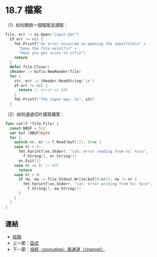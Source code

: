 # 18.7 檔案

（1）如何開啟一個檔案並讀取：
 
```go    
file, err := os.Open("input.dat")
  if err != nil {
    fmt.Printf("An error occurred on opening the inputfile\n" +
      "Does the file exist?\n" +
      "Have you got acces to it?\n")
    return
  }
  defer file.Close()
  iReader := bufio.NewReader(file)
  for {
    str, err := iReader.ReadString('\n')
    if err != nil {
      return // error or EOF
    }
    fmt.Printf("The input was: %s", str)
  }
```

（2）如何通過切片讀寫檔案：
    
```go
func cat(f *file.File) {
  const NBUF = 512
  var buf [NBUF]byte
  for {
    switch nr, er := f.Read(buf[:]); true {
    case nr < 0:
      fmt.Fprintf(os.Stderr, "cat: error reading from %s: %s\n",
        f.String(), er.String())
      os.Exit(1)
    case nr == 0: // EOF
      return
    case nr > 0:
      if nw, ew := file.Stdout.Write(buf[0:nr]); nw != nr {
        fmt.Fprintf(os.Stderr, "cat: error writing from %s: %s\n",
          f.String(), ew.String())
      }
    }
  }
}
```

## 連結

- [目錄](directory.md)
- 上一節：[函式](18.6.md)
- 下一節：[協程（goroutine）與通道（channel）](18.8.md)